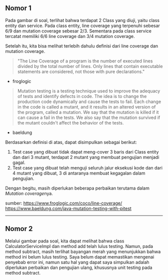 ## Nomor 1
Pada gambar di soal, terlihat bahwa terdapat 2 Class yang diuji, yaitu class entity dan service. Pada class entity, line coverage yang terpenuhi sebesar 6/9 dan mutation coverage sebesar 2/3. Sementara pada class service tercatat memiliki 6/6 line coverage dan 3/4 mutation coverage.

Setelah itu, kita bisa melihat terlebih dahulu definisi dari line coverage dan mutation coverage.
> "The Line Coverage of a program is the number of executed lines divided by the total number of lines. Only lines that contain executable statements are considered, not those with pure declarations."
- froglogic
> Mutation testing is a testing technique used to improve the adequacy of tests and identify defects in code. The idea is to change the production code dynamically and cause the tests to fail.
Each change in the code is called a mutant, and it results in an altered version of the program, called a mutation.
We say that the mutation is killed if it can cause a fail in the tests. We also say that the mutation survived if the mutant couldn't affect the behavior of the tests.
- baeldung

Berdasarkan definisi di atas, dapat disimpulkan sebagai berikut:
1. Test case yang dibuat tidak dapat meng-cover 3 baris dari Class entity dan dari 3 mutant, terdapat 2 mutant yang membuat pengujian menjadi gagal.
2. Test case yang dibuat telah menguji seluruh jalur eksekusi kode dan dari 4 mutant yang dibuat, 3 di antaranya membuat kegagalan dalam pengujian.

Dengan begitu, masih diperlukan beberapa perbaikan terutama dalam *Mutation coverage*nya.

sumber:
https://www.froglogic.com/coco/line-coverage/
https://www.baeldung.com/java-mutation-testing-with-pitest

---
## Nomor 2
Melalui gambar pada soal, kita dapat melihat bahwa class CalculatorServiceImpl dan method add telah lulus testing. Namun, pada method subtract, masih terlihat bayangan merah yang menunjukkan bahwa method ini belum lulus testing. Saya belum dapat memastikan mengenai penyebab error ini, namun satu hal yang dapat saya simpulkan adalah diperlukan perbaikan dan pengujian ulang, khususnya unit testing pada method subtract.